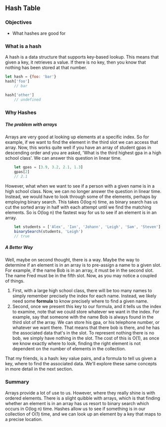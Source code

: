 ## Hash Table

### Objectives 

- What hashes are good for

### What is a hash 

A hash is a data structure that supports key-based lookup.  This means that given a key, it retrieves a value.  If there is no key, then you know that nothing has been stored at that number.    

```javascript
let hash = {foo: 'bar'}
hash['foo']
	// bar
	
hash['other']
	// undefined

```
### Why Hashes 

##### The problem with arrays 

Arrays are very good at looking up elements at a specific index.  So for example, if we want to find the element in the third slot we can access that array.  Now, this works quite well if you have an array of student gpas in descending order and you are asked, 'What is the third highest gpa in a high school class'.  We can answer this question in linear time.

```javascript 
	let gpas = [3.9, 3.2, 2.1, 1.3]
	gpas[2]
	// 2.1
```

However, what when we want to see if a person with a given name is in a high school class.  Now, we can no longer answer the question in linear time.  Instead, we would have to look through some of the elements, perhaps by employing binary search.  This takes O(log n) time, as binary search has us cut the sorted array in half with each attempt until we find the matching elements.  So is O(log n) the fastest way for us to see if an element is in an array.

```javascript 
	let students = ['Alex', 'Ian', 'Johann', 'Leigh', 'Sam', 'Steven']
	binarySearch(students, 'Leigh')
	// true

```

##### A Better Way

Well, maybe on second thought, there is a way.  Maybe the way to determine if an element is in an array is to pre-assign a name to a given slot.  For example, if the name Bob is in an array, it must be in the second slot.  The name Fred must be in the fifth slot.  Now, as you may notice a coupled of things.

1. First, with a large high school class, there will be too many names to simply remember precisely the index for each name.  Instead, we likely need some **formula** to know precisely where to find a given name.
2.  Second, once we present this key to our formula, and it tells us the index to examine, note that we could store whatever we want in the index.  For example, say that someone with the name Bob is always found in the third slot of the array.  We can store his gpa, or his telephone number, or whatever we want there.  That means that there bob is there, and he has the associated data that's in the slot.  To represent nothing there is no bob, we simply have nothing in the slot.  The cost of this is O(1), as once we know exactly where to look, finding the right element is not dependent on the number of elements in the collection.

That my friends, is a hash: key value pairs, and a formula to tell us given a key, where to find the associated data.  We'll explore these same concepts in more detail in the next section.

### Summary

Arrays provide a lot of use to us.  However, where they really shine is with ordered elements.  There is a slight quibble with arrays, which is that finding whether an element is in an array has us resort to binary search which occurs in O(log n) time.  Hashes allow us to see if something is in our collection of O(1) time, and we can look up an element by a key that maps to a precise location.  